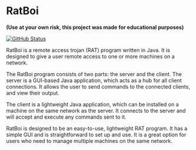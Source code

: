 # RatBoi
**(Use at your own risk, this project was made for educational purposes)**

[![GitHub Status](https://img.shields.io/github/last-commit/Hashyies/RatBoi.svg)](https://github.com/Hashyies/RatBoi)

RatBoi is a remote access trojan (RAT) program written in Java. It is designed to give a user remote access to one or more machines on a network.

The RatBoi program consists of two parts: the server and the client. The server is a GUI-based Java application, which acts as a hub for all client connections. It allows the user to send commands to the connected clients, and view their output.

The client is a lightweight Java application, which can be installed on a machine on the same network as the server. It connects to the server and will accept and execute any commands sent to it.

RatBoi is designed to be an easy-to-use, lightweight RAT program. It has a simple GUI and is straightforward to set up and use. It is a great option for users who need to manage multiple machines on the same network.